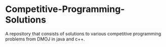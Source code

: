 # Competitive-Programming-Solutions

A repository that consists of solutions to various competitive programming problems from DMOJ in java and c++. 
